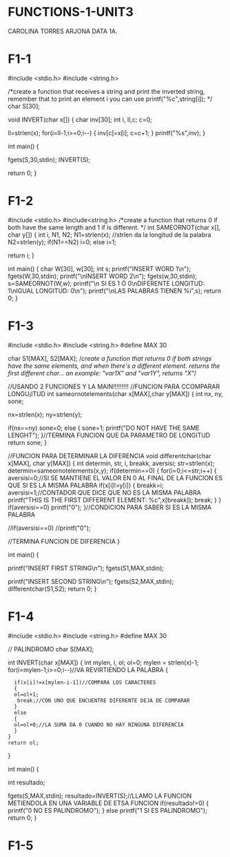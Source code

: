 # FUNCTIONS-1-UNIT3
CAROLINA TORRES ARJONA
DATA 1A.

# F1-1

  #include <stdio.h>
  #include <string.h>

  /*create a function that receives a string 
  and print the inverted string, remember that
  to print an element i you can
  use printf("%c",string[i]); */
  char S[30];

  void INVERT(char x[])
  {
    char inv[30];
    int i, ll,c;
    c=0;

   ll=strlen(x);
   for(i=ll-1;i>=0;i--)
    {
      inv[c]=x[i];
      c=c+1;
    }
    printf("%s",inv);
  }

  int main() {

   fgets(S,30,stdin);
   INVERT(S);

   return 0;
  }
  
# F1-2

  #include <stdio.h>
  #include<string.h>
  /*create a function that returns 0 if both have the same length and 1 if is different.
  */
  int SAMEORNOT(char x[], char y[])
  {
    int i, N1, N2;
    N1=strlen(x); //strlen da la longitud de la palabra
    N2=strlen(y);
    if(N1==N2)
    i=0;
    else
    i=1;

   return i;
  }

  int main() {
    char W[30], w[30];
    int s;
    printf("INSERT WORD 1\n");
    fgets(W,30,stdin);
    printf("\nINSERT WORD 2\n");
    fgets(w,30,stdin);
    s=SAMEORNOT(W,w);
    printf("\n  SI ES 1 Ó 0\nDIFERENTE LONGITUD: 1\nIGUAL LONGITUD:     0\n");
    printf("\nLAS PALABRAS TIENEN %i",s);
    return 0;
  }

# F1-3

  #include <stdio.h>
  #include <string.h>
  #define MAX 30

  char S1[MAX], S2[MAX];
  /*create a function that returns 0 if both strings 
  have the same elements, and when there's a different 
  element. returns the first different char... an 
  example: "var1X" and "var1Y", returns "X"*/

  //USANDO 2 FUNCIONES Y LA MAIN!!!!!!!!!
  //FUNCION PARA CCOMPARAR LONGU¡ITUD
  int sameornotelements(char x[MAX],char y[MAX])
  {
  int nx, ny, sone;

  nx=strlen(x);
  ny=strlen(y);

  if(nx==ny)
  sone=0;
  else
  {
  sone=1;
  printf("DO NOT HAVE THE SAME LENGHT");
  }//TERMINA FUNCION QUE DA PARAMETRO DE LONGITUD
  return sone;
  }

  //FUNCION PARA DETERMINAR LA DIFERENCIA
  void differentchar(char x[MAX], char y[MAX])
  {
    int determin, str, i, breakk, aversisi;
    str=strlen(x);
    determin=sameornotelements(x,y);
    if(determin==0)
    {
      for(i=0;i<=str;i++)
      {
  aversisi=0;//SI SE MANTIENE EL VALOR EN 0 AL FINAL DE LA FUNCION ES QUE SI ES LA MISMA PALABRA
        if(x[i]!=y[i])
        {
          breakk=i;
          aversisi=1;//CONTADOR QUE DICE QUE NO ES LA MISMA PALABRA
           printf("THIS IS THE FIRST DIFFERENT ELEMENT: %c",x[breakk]);
          break;
        }
      }
      if(aversisi==0)
      printf("0");
    }//CONDICION PARA SABER SI ES LA MISMA PALABRA

   //if(aversisi==0)
   //printf("0");

  //TERMINA FUNCION DE DIFERENCIA
  }

  int main()
   {

   printf("INSERT FIRST STRING\n");
   fgets(S1,MAX,stdin);

   printf("INSERT SECOND STRING\n");
   fgets(S2,MAX,stdin);
   differentchar(S1,S2);
   return 0;
   }



# F1-4

  #include <stdio.h>
  #include <string.h>
  #define MAX 30


  // PALINDROMO 
  char S[MAX];

  int INVERT(char x[MAX])
  {
    int mylen, i, ol;
    ol=0;
    mylen = strlen(x)-1;
  for(i=mylen-1;i>=0;i--)//VA REVIRTIENDO LA PALABRA
    {

      if(x[i]!=x[mylen-i-1])//COMPARA LOS CARACTERES
      {
      ol=ol+1;
       break;//CON UNO QUE ENCUENTRE DIFERENTE DEJA DE COMPARAR
      }
      else 
      {
      ol=ol+0;//LA SUMA DA 0 CUANDO NO HAY NINGUNA DIFERENCIA
      }
    }
    return ol;
  }


  int main() {

  int resultado;

  fgets(S,MAX,stdin);
  resultado=INVERT(S);//LLAMO LA FUNCION METIENDOLA EN UNA VARIABLE DE ETSA FUNCION
  if(resultado!=0)
  {
    printf("0 NO ES PALINDROMO");
  }
  else
    printf("1 SI ES PALINDROMO");
  return 0;
  }

# F1-5
